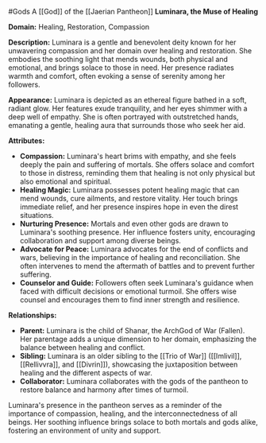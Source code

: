 #Gods 
A [[God]] of the [[Jaerian Pantheon]]
**Luminara, the Muse of Healing**

**Domain:** Healing, Restoration, Compassion

**Description:**
Luminara is a gentle and benevolent deity known for her unwavering compassion and her domain over healing and restoration. She embodies the soothing light that mends wounds, both physical and emotional, and brings solace to those in need. Her presence radiates warmth and comfort, often evoking a sense of serenity among her followers.

**Appearance:**
Luminara is depicted as an ethereal figure bathed in a soft, radiant glow. Her features exude tranquility, and her eyes shimmer with a deep well of empathy. She is often portrayed with outstretched hands, emanating a gentle, healing aura that surrounds those who seek her aid.

**Attributes:**
- **Compassion:** Luminara's heart brims with empathy, and she feels deeply the pain and suffering of mortals. She offers solace and comfort to those in distress, reminding them that healing is not only physical but also emotional and spiritual.
- **Healing Magic:** Luminara possesses potent healing magic that can mend wounds, cure ailments, and restore vitality. Her touch brings immediate relief, and her presence inspires hope in even the direst situations.
- **Nurturing Presence:** Mortals and even other gods are drawn to Luminara's soothing presence. Her influence fosters unity, encouraging collaboration and support among diverse beings.
- **Advocate for Peace:** Luminara advocates for the end of conflicts and wars, believing in the importance of healing and reconciliation. She often intervenes to mend the aftermath of battles and to prevent further suffering.
- **Counselor and Guide:** Followers often seek Luminara's guidance when faced with difficult decisions or emotional turmoil. She offers wise counsel and encourages them to find inner strength and resilience.

**Relationships:**
- **Parent:** Luminara is the child of Shanar, the ArchGod of War (Fallen). Her parentage adds a unique dimension to her domain, emphasizing the balance between healing and conflict.
- **Sibling:** Luminara is an older sibling to the [[Trio of War]] ([[Imlivil]], [[Rellivvra]], and [[Divrin]]), showcasing the juxtaposition between healing and the different aspects of war.
- **Collaborator:** Luminara collaborates with the gods of the pantheon to restore balance and harmony after times of turmoil.

Luminara's presence in the pantheon serves as a reminder of the importance of compassion, healing, and the interconnectedness of all beings. Her soothing influence brings solace to both mortals and gods alike, fostering an environment of unity and support.